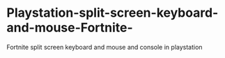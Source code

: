 # Playstation-split-screen-keyboard-and-mouse-Fortnite-
Fortnite split screen keyboard and mouse and console in playstation 
